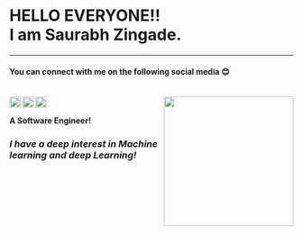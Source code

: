 <h1>HELLO EVERYONE!!
<br>
I am Saurabh Zingade.
<br></h1>
<hr>

<h4>You can connect with me on the following social media  😊 <h4>
<br>
  <img align='right' src="https://media.giphy.com/media/M9gbBd9nbDrOTu1Mqx/giphy.gif" width="230">

<a href="https://www.linkedin.com/in/saurabhzingade/">
  <img align="left" alt="My LinkdeIN" width="20px" src="https://cdn.jsdelivr.net/npm/simple-icons@v3/icons/linkedin.svg" />
</a>
<a href="https://twitter.com/Iamsz7">
  <img align="left" alt="My Twitter" width="20px" src="https://www.google.com/url?sa=i&url=https%3A%2F%2Fgithub.com%2Ftwitter&psig=AOvVaw2Hb51cMg9RcngLFmYQQT_L&ust=1632225028074000&source=images&cd=vfe&ved=0CAkQjRxqFwoTCLC8lJq-jfMCFQAAAAAdAAAAABAD" />
</a>
<a href="https://www.instagram.com/iamszing/">
  <img align="left" alt="My Instagram" width="20px" src="https://cdn.jsdelivr.net/npm/simple-icons@v3/icons/instagram.svg" />
</a>
<br><br>
<B> A Software Engineer!</B>
<br>
<h3><i> I have a deep interest in Machine learning and deep Learning! </i><?h3>

